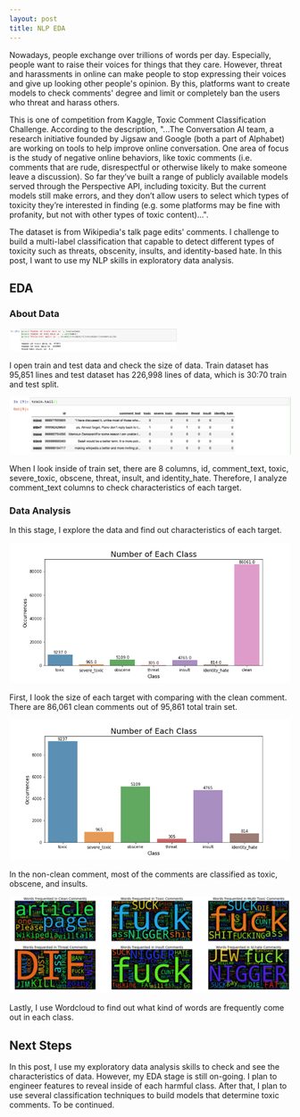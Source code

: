 ```yaml
---
layout: post
title: NLP EDA
---
```


Nowadays, people exchange over trillions of words per day. Especially, people want to raise their voices for things that they care. However, threat and harassments in online can make people to stop expressing their voices and give up looking other people's opinion. By this, platforms want to create models to check comments' degree and limit or completely ban the users who threat and harass others.

This is one of competition from Kaggle, Toxic Comment Classification Challenge. According to the description, 
"...The Conversation AI team, a research initiative founded by Jigsaw and Google (both a part of Alphabet) are working on tools to help improve online conversation. One area of focus is the study of negative online behaviors, like toxic comments (i.e. comments that are rude, disrespectful or otherwise likely to make someone leave a discussion). So far they’ve built a range of publicly available models served through the Perspective API, including toxicity. But the current models still make errors, and they don’t allow users to select which types of toxicity they’re interested in finding (e.g. some platforms may be fine with profanity, but not with other types of toxic content)...".

The dataset is from Wikipedia's talk page edits' comments. I challenge to build a multi-label classification that capable to detect different types of toxicity such as threats, obscenity, insults, and identity-based hate. In this post, I want to use my NLP skills in exploratory data analysis.  

## EDA


### About Data

<img src="/images/toxic_comments/data_size.png" alt="Data Size" style="width: 300px;"/>


I open train and test data and check the size of data. Train dataset has 95,851 lines and test dataset has 226,998 lines of data, which is 30:70 train and test split. 




![an image alt text](/images/toxic_comments/train_tail.png "Train Tail part")

When I look inside of train set, there are 8 columns, id, comment_text, toxic, severe_toxic, obscene, threat, insult, and identity_hate. Therefore, I analyze comment_text columns to check characteristics of each target. 


### Data Analysis


In this stage, I explore the data and find out characteristics of each target. 

![an image alt text](/images/toxic_comments/with_clean_comments.png "Number of Each Class")

First, I look the size of each target with comparing with the clean comment. There are 86,061 clean comments out of 95,861 total train set. 

![an image alt text](/images/toxic_comments/without_clean_comments.png "Number of Each harmful Class")

In the non-clean comment, most of the comments are classified as toxic, obscene, and insults. 

![an image alt text](/images/toxic_comments/comments.png "Frequent Words on Each Class")


Lastly, I use Wordcloud to find out what kind of words are frequently come out in each class.



## Next Steps


In this post, I use my exploratory data analysis skills to check and see the characteristics of data. However, my EDA stage is still on-going. I plan to engineer features to reveal inside of each harmful class. After that, I plan to use several classification techniques to build models that determine toxic comments. To be continued. 
